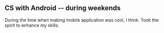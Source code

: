 ## CS with Android -- during weekends
During the time when making mobile application was cool, I think. Took the spirit to enhance my skills. 
